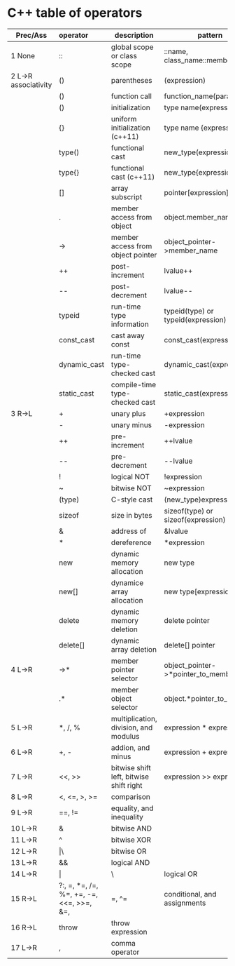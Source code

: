 # C++ table of operators

| Prec/Ass | operator | description | pattern |
| ---------- |:------ | ----- | ---- |
| 1 None | :: | global scope or class scope | ::name, class_name::member_name |
| 2 L->R associativity | () | parentheses | (expression) |
| | () | function call | function_name(parameters) |
| | () | initialization | type name(expression) |
| | {} | uniform initialization (c++11) | type name {expression} |
| | type() | functional cast | new_type(expression) |
| | type{} | functional cast (c++11) | new_type{expression} |
| | [] | array subscript | pointer[expression] |
| | . | member access from object | object.member_name |
| | -> | member access from object pointer | object_pointer->member_name |
| | ++ | post-increment | lvalue++ |
| | -- | post-decrement | lvalue-- |
| | typeid | run-time type information | typeid(type) or typeid(expression) |
| | const_cast | cast away const | const_cast<type>(expression) |
| | dynamic_cast | run-time type-checked cast | dynamic_cast<type>(expression) || | reinterpret_cast | cast one type to another | reinterpret_cast<type>(expression) |
| | static_cast | compile-time type-checked cast | static_cast<type>(expression) |
|3 R->L | + | unary plus | +expression |
| | - | unary minus | -expression |
| | ++ | pre-increment | ++lvalue |
| | -- | pre-decrement | --lvalue |
| | ! | logical NOT | !expression |
| | ~ | bitwise NOT | ~expression |
| | (type) | C-style cast | (new_type)expression |
| | sizeof | size in bytes | sizeof(type) or sizeof(expression) |
| | & | address of | &lvalue |
| | * | dereference | *expression |
| | new | dynamic memory allocation | new type |
| | new[] | dynamice array allocation | new type[expression] |
| | delete | dynamic memory deletion | delete pointer |
| | delete[] | dynamic array deletion | delete[] pointer |
|4 L->R | ->* | member pointer selector | object_pointer->*pointer_to_member |
| | .* | member object selector | object.*pointer_to_member |
| 5 L->R | *, /, % | multiplication, division, and modulus | expression * expression |
| 6 L->R | +, - | addion, and minus | expression + expression |
| 7 L->R | <<, >> | bitwise shift left, bitwise shift right | expression >> expression |
| 8 L->R | <, <=, >, >= | comparison | |
| 9 L->R | ==, != | equality, and inequality | |
| 10 L->R | & | bitwise AND | |
| 11 L->R | ^ | bitwise XOR | |
| 12 L->R | \|\ | bitwise OR | |
| 13 L->R | && | logical AND | |
| 14 L->R | \||\ | logical OR | |
| 15 R->L | ?:, =, *=, /=, %=, +=, -=, <<=, >>=, &=, |=, ^= | conditional, and assignments | |
| 16 R->L | throw | throw expression | |
| 17 L->R | , | comma operator | |



  
